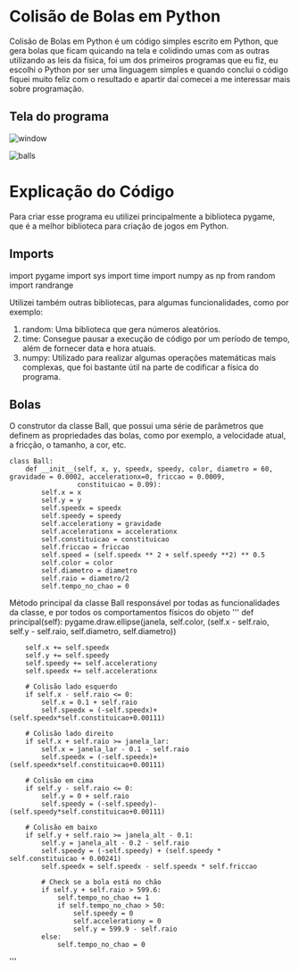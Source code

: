 # Colisão de Bolas em Python

Colisão de Bolas em Python é um código simples escrito em Python, que gera bolas que ficam quicando na tela e colidindo umas com as outras utilizando as leis da física, foi um dos primeiros programas que eu fiz, eu escolhi o Python por ser uma linguagem simples e quando conclui o código fiquei muito feliz com o resultado e apartir daí comecei a me interessar mais sobre programação.

## Tela do programa

![window](https://user-images.githubusercontent.com/30506992/172245354-da1639ab-14aa-40ba-8a4c-bdaa5515215b.png)

![balls](https://user-images.githubusercontent.com/30506992/172246258-c672f40f-f33d-4c78-a817-d9f90cf5da21.gif)

# Explicação do Código

Para criar esse programa eu utilizei principalmente a biblioteca pygame, que é a melhor biblioteca para criação de jogos em Python.

## Imports

import pygame
import sys
import time
import numpy as np
from random import randrange

Utilizei também outras bibliotecas, para algumas funcionalidades, como por exemplo: 
  1. random: Uma biblioteca que gera números aleatórios.
  2. time: Consegue pausar a execução de código por um período de tempo, além de fornecer data e hora atuais.
  3. numpy: Utilizado para realizar algumas operações matemáticas mais complexas, que foi bastante útil na parte de codificar a física do programa.

## Bolas

O construtor da classe Ball, que possui uma série de parâmetros que definem as propriedades das bolas, como por exemplo, a velocidade atual, a fricção, o tamanho, a cor, etc.

```
class Ball:
    def __init__(self, x, y, speedx, speedy, color, diametro = 60, gravidade = 0.0002, accelerationx=0, friccao = 0.0009,
                 constituicao = 0.09):
        self.x = x
        self.y = y
        self.speedx = speedx
        self.speedy = speedy
        self.accelerationy = gravidade
        self.accelerationx = accelerationx
        self.constituicao = constituicao
        self.friccao = friccao
        self.speed = (self.speedx ** 2 + self.speedy **2) ** 0.5
        self.color = color
        self.diametro = diametro
        self.raio = diametro/2
        self.tempo_no_chao = 0
 ```
 
 Método principal da classe Ball responsável por todas as funcionalidades da classe, e por todos os comportamentos físicos do objeto
 '''
 def principal(self):
        pygame.draw.ellipse(janela, self.color, (self.x - self.raio, self.y - self.raio, self.diametro, self.diametro))

        self.x += self.speedx
        self.y += self.speedy
        self.speedy += self.accelerationy
        self.speedx += self.accelerationx

        # Colisão lado esquerdo
        if self.x - self.raio <= 0:
            self.x = 0.1 + self.raio
            self.speedx = (-self.speedx)+(self.speedx*self.constituicao+0.00111)

        # Colisão lado direito
        if self.x + self.raio >= janela_lar:
            self.x = janela_lar - 0.1 - self.raio
            self.speedx = (-self.speedx)+(self.speedx*self.constituicao+0.00111)

        # Colisão em cima
        if self.y - self.raio <= 0:
            self.y = 0 + self.raio
            self.speedy = (-self.speedy)-(self.speedy*self.constituicao+0.00111)

        # Colisão em baixo
        if self.y + self.raio >= janela_alt - 0.1:
            self.y = janela_alt - 0.2 - self.raio
            self.speedy = (-self.speedy) + (self.speedy * self.constituicao + 0.00241)
            self.speedx = self.speedx - self.speedx * self.friccao

            # Check se a bola está no chão
            if self.y + self.raio > 599.6:
                self.tempo_no_chao += 1
                if self.tempo_no_chao > 50:
                    self.speedy = 0
                    self.accelerationy = 0
                    self.y = 599.9 - self.raio
            else:
                self.tempo_no_chao = 0

 '''
